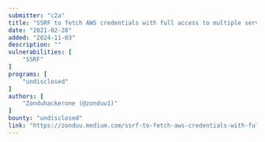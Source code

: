 ```yaml
---
submitter: "c2a"
title: "SSRF to fetch AWS credentials with full access to multiple services"
date: "2021-02-28"
added: "2024-11-03"
description: ""
vulnerabilities: [
    "SSRF"
]
programs: [
    "undisclosed"
]
authors: [
    "Zonduhackerone (@zonduu1)"
]
bounty: "undisclosed"
link: "https://zonduu.medium.com/ssrf-to-fetch-aws-credentials-with-full-access-to-various-services-18cd08194e91"
---
```




